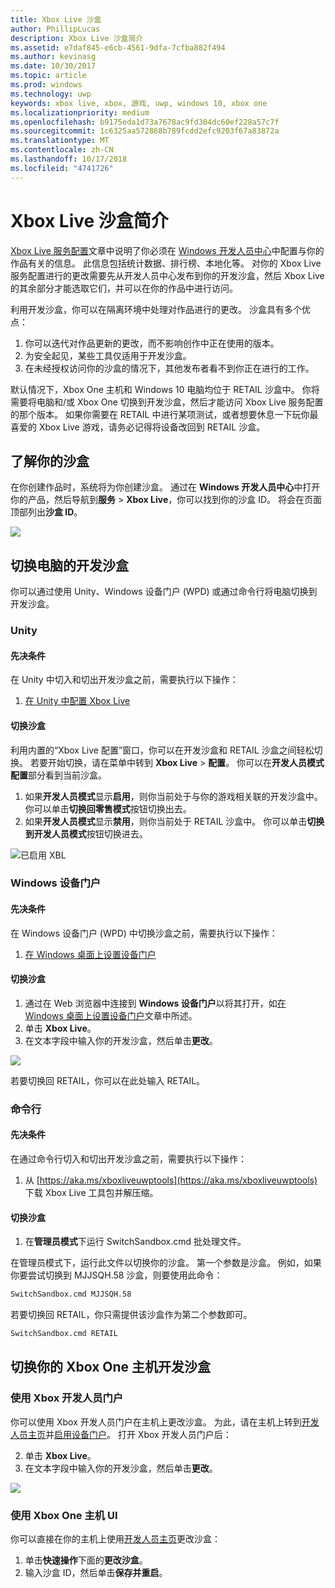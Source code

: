 ```yaml
---
title: Xbox Live 沙盒
author: PhillipLucas
description: Xbox Live 沙盒简介
ms.assetid: e7daf845-e6cb-4561-9dfa-7cfba882f494
ms.author: kevinasg
ms.date: 10/30/2017
ms.topic: article
ms.prod: windows
ms.technology: uwp
keywords: xbox live, xbox, 游戏, uwp, windows 10, xbox one
ms.localizationpriority: medium
ms.openlocfilehash: b9175eda1d73a7678ac9fd304dc60ef228a57c7f
ms.sourcegitcommit: 1c6325aa572868b789fcdd2efc9203f67a83872a
ms.translationtype: MT
ms.contentlocale: zh-CN
ms.lasthandoff: 10/17/2018
ms.locfileid: "4741726"
---
```

# <a name="xbox-live-sandboxes-introduction"></a>Xbox Live 沙盒简介

[Xbox Live 服务配置](xbox-live-service-configuration-creators.md)文章中说明了你必须在 [Windows 开发人员中心](http://dev.windows.com)中配置与你的作品有关的信息。 此信息包括统计数据、排行榜、本地化等。 对你的 Xbox Live 服务配置进行的更改需要先从开发人员中心发布到你的开发沙盒，然后 Xbox Live 的其余部分才能选取它们，并可以在你的作品中进行访问。

利用开发沙盒，你可以在隔离环境中处理对作品进行的更改。 沙盒具有多个优点：

1. 你可以迭代对作品更新的更改，而不影响创作中正在使用的版本。
2. 为安全起见，某些工具仅适用于开发沙盒。
3. 在未经授权访问你的沙盒的情况下，其他发布者看不到你正在进行的工作。

默认情况下，Xbox One 主机和 Windows 10 电脑均位于 RETAIL 沙盒中。 你将需要将电脑和/或 Xbox One 切换到开发沙盒，然后才能访问 Xbox Live 服务配置的那个版本。 如果你需要在 RETAIL 中进行某项测试，或者想要休息一下玩你最喜爱的 Xbox Live 游戏，请务必记得将设备改回到 RETAIL 沙盒。

## <a name="finding-out-about-your-sandbox"></a>了解你的沙盒

在你创建作品时，系统将为你创建沙盒。 通过在 **Windows 开发人员中心**中打开你的产品，然后导航到**服务** > **Xbox Live**，你可以找到你的沙盒 ID。 将会在页面顶部列出**沙盒 ID**。

![](../images/getting_started/devcenter_sandbox_id.png)

## <a name="switch-your-pcs-development-sandbox"></a>切换电脑的开发沙盒
你可以通过使用 Unity、Windows 设备门户 (WPD) 或通过命令行将电脑切换到开发沙盒。

### <a name="unity"></a>Unity

#### <a name="prerequisites"></a>先决条件
在 Unity 中切入和切出开发沙盒之前，需要执行以下操作：

1. [在 Unity 中配置 Xbox Live](configure-xbox-live-in-unity.md)

#### <a name="switch-sandboxes"></a>切换沙盒
利用内置的“Xbox Live 配置”窗口，你可以在开发沙盒和 RETAIL 沙盒之间轻松切换。 若要开始切换，请在菜单中转到 **Xbox Live** > **配置**。 你可以在**开发人员模式配置**部分看到当前沙盒。

1. 如果**开发人员模式**显示**启用**，则你当前处于与你的游戏相关联的开发沙盒中。 你可以单击**切换回零售模式**按钮切换出去。
2. 如果**开发人员模式**显示**禁用**，则你当前处于 RETAIL 沙盒中。 你可以单击**切换到开发人员模式**按钮切换进去。

![已启用 XBL](../images/unity/unity-xbl-dev-mode.PNG)

### <a name="windows-device-portal"></a>Windows 设备门户

#### <a name="prerequisites"></a>先决条件
在 Windows 设备门户 (WPD) 中切换沙盒之前，需要执行以下操作：

1. [在 Windows 桌面上设置设备门户](https://msdn.microsoft.com/en-us/windows/uwp/debug-test-perf/device-portal-desktop)

#### <a name="switch-sandboxes"></a>切换沙盒

1. 通过在 Web 浏览器中连接到 **Windows 设备门户**以将其打开，如[在 Windows 桌面上设置设备门户](https://msdn.microsoft.com/en-us/windows/uwp/debug-test-perf/device-portal-desktop)文章中所述。
2. 单击 **Xbox Live**。
3. 在文本字段中输入你的开发沙盒，然后单击**更改**。

![](../images/getting_started/wdp_switch_sandbox.png)

若要切换回 RETAIL，你可以在此处输入 RETAIL。

### <a name="command-line"></a>命令行

#### <a name="prerequisites"></a>先决条件
在通过命令行切入和切出开发沙盒之前，需要执行以下操作：

1. 从 [https://aka.ms/xboxliveuwptools](https://aka.ms/xboxliveuwptools) 下载 Xbox Live 工具包并解压缩。

#### <a name="switch-sandboxes"></a>切换沙盒
1. 在**管理员模式**下运行 SwitchSandbox.cmd 批处理文件。

在管理员模式下，运行此文件以切换你的沙盒。 第一个参数是沙盒。 例如，如果你要尝试切换到 MJJSQH.58 沙盒，则要使用此命令：

```cmd
SwitchSandbox.cmd MJJSQH.58
```

若要切换回 RETAIL，你只需提供该沙盒作为第二个参数即可。

```cmd
SwitchSandbox.cmd RETAIL
```

## <a name="switch-your-xbox-one-console-development-sandbox"></a>切换你的 Xbox One 主机开发沙盒

### <a name="using-xbox-dev-portal"></a>使用 Xbox 开发人员门户

你可以使用 Xbox 开发人员门户在主机上更改沙盒。 为此，请在主机上转到[开发人员主页](https://docs.microsoft.com/windows/uwp/xbox-apps/dev-home)并[启用设备门户](https://docs.microsoft.com/windows/uwp/debug-test-perf/device-portal-xbox)。 打开 Xbox 开发人员门户后：

2. 单击 **Xbox Live**。
3. 在文本字段中输入你的开发沙盒，然后单击**更改**。

![](../images/getting_started/xdp_switch_sandbox.png)

### <a name="using-xbox-one-console-ui"></a>使用 Xbox One 主机 UI

你可以直接在你的主机上使用[开发人员主页](https://docs.microsoft.com/windows/uwp/xbox-apps/dev-home)更改沙盒：

1. 单击**快速操作**下面的**更改沙盒**。
2. 输入沙盒 ID，然后单击**保存并重启**。
